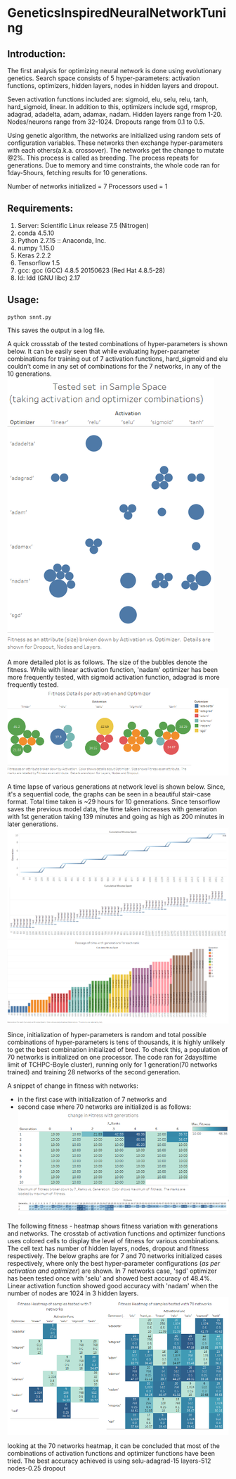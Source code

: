 # GeneticsInspiredNeuralNetworkTuning

## Introduction:

The first analysis for optimizing neural network is done using evolutionary genetics. 
Search space consists of 5 hyper-parameters: activation functions, optimizers, hidden layers, nodes in hidden layers and dropout.

Seven activation functions included are: sigmoid, elu, selu, relu, tanh, hard_sigmoid, linear. 
In addition to this, optimizers include sgd, rmsprop, adagrad, adadelta, adam, adamax, nadam. 
Hidden layers range from 1-20.
Nodes/neurons range from 32-1024.
Dropouts range from 0.1 to 0.5.

Using genetic algorithm, the networks are initialized using random sets of configuration variables. These networks then exchange hyper-parameters with each others(a.k.a. crossover). The networks get the change to mutate @2%. This process is called as breeding. The process repeats for generations. Due to memory and time constraints, the whole code ran for 1day-5hours, fetching results for 10 generations.

Number of networks initialized = 7
Processors used  = 1

## Requirements:

1. Server: Scientific Linux release 7.5 (Nitrogen)
2. conda 4.5.10
3. Python 2.7.15 :: Anaconda, Inc.
4. numpy 1.15.0
5. Keras 2.2.2
6. Tensorflow 1.5
7. gcc: gcc (GCC) 4.8.5 20150623 (Red Hat 4.8.5-28)
8. ld: ldd (GNU libc) 2.17

## Usage:
    python snnt.py
This saves the output in a log file.

A quick crossstab of the tested combinations of hyper-parameters is shown below. It can be easily seen that while evaluating hyper-parameter combinations for training out of 7 activation functions, hard_sigmoid and elu couldn't come in any set of combinations for the 7 networks, in any of the 10 generations. ![Samples](./Images/Samples.png) 

A more detailed plot is as follows. The size of the bubbles denote the fitness. While with linear activation function, 'nadam' optimizer has been more frequently tested, with sigmoid activation function, adagrad is more frequently tested.  ![Details](./Images/Details.png) 

A time lapse of various generations at network level is shown below. Since, it's a sequential code, the graphs can be seen in a beautiful stair-case format. Total time taken is ~29 hours for 10 generations. Since tensorflow saves the previous model data, the time taken increases with generation with 1st generation taking 139 minutes and going as high as 200 minutes in later generations.
![TimeDashboard](./Images/TimeDashboard.png) ![PassageTime](./Images/PassageTime.png)


Since, initialization of hyper-parameters is random and total possible combinations of hyper-parameters is tens of thousands, it is highly unlikely to get the best combination initialized of bred. To check this, a population of 70 networks is initialized on one processor. The code ran for 2days(time limit of TCHPC-Boyle cluster), running only for 1 generation(70 networks trained) and training 28 networks of the second generation.

A snippet of change in fitness with networks:
* in the first case with initialization of 7 networks and 
* second case where 70 networks are initialized is as follows: 
![7Ranks](./Images/7Ranks.png) ![70Ranks](./Images/70Ranks.png)


The following fitness - heatmap shows fitness variation with generations and networks. The crosstab of activation functions and optimizer functions uses colored cells to display the level of fitness for various combinations. The cell text has number of hidden layers, nodes, dropout and fitness respectively. The below graphs are for 7 and 70 networks initialized cases respectively, where only the best hyper-parameter configurations (*as per activation and optimizer*) are shown. 
In 7 networks case, 'sgd' optimizer has been tested once with 'selu' and showed best accuracy of 48.4%. Linear activation function showed good accuracy with 'nadam' when the number of nodes are 1024 in 3 hidden layers. ![HeatMap](./Images/HeatMap.png)

looking at the 70 networks heatmap, it can be concluded that most of the combinations of activation functions and optimizer functions have been tried. The best accuracy achieved is using selu-adagrad-15 layers-512 nodes-0.25 dropout



